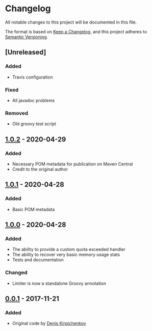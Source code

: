 # Changelog
All notable changes to this project will be documented in this file.

The format is based on [Keep a Changelog](https://keepachangelog.com/en/1.0.0/),
and this project adheres to [Semantic Versioning](https://semver.org/spec/v2.0.0.html).

## [Unreleased]
### Added
- Travis configuration
### Fixed
- All javadoc problems
### Removed
- Old groovy test script

## [1.0.2] - 2020-04-29
### Added
- Necessary POM metadata for publication on Maven Central
- Credit to the original author

## [1.0.1] - 2020-04-28
### Added
- Basic POM metadata

## [1.0.0] - 2020-04-28
### Added
- The ability to provide a custom quota exceeded handler
- The ability to recover very basic memory usage stats
- Tests and documentation
### Changed
- Limiter is now a standalone Groovy annotation

## [0.0.1] - 2017-11-21
### Added
- Original code by [Denis Kirpichenkov](https://github.com/d0k1)

[1.0.2]: https://github.com/corunet/groovy-memory-limiter/compare/v1.0.1...v1.0.2
[1.0.1]: https://github.com/corunet/groovy-memory-limiter/compare/v1.0.0...v1.0.1
[1.0.0]: https://github.com/corunet/groovy-memory-limiter/compare/v0.0.1...v1.0.0
[0.0.1]: https://github.com/corunet/groovy-memory-limiter/tree/v0.0.1